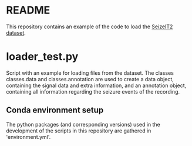 # README

This repository contains an example of the code to load the [SeizeIT2 dataset](https://openneuro.org/datasets/ds005873).

# loader_test.py
Script with an example for loading files from the dataset. The classes classes.data and classes.annotation are used to create a data object, containing the signal data and extra information,  and an annotation object, containing all information regarding the seizure events of the recording.

## Conda environment setup
The python packages (and corresponding versions) used in the development of the scripts in this repository are gathered in 'environment.yml'. 